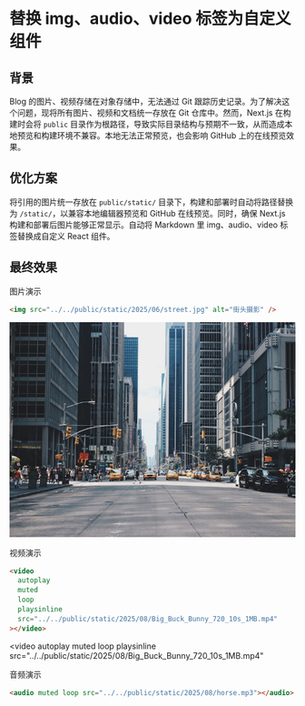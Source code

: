 # 替换 img、audio、video 标签为自定义组件

## 背景

Blog 的图片、视频存储在对象存储中，无法通过 Git 跟踪历史记录。为了解决这个问题，现将所有图片、视频和文档统一存放在 Git 仓库中。然而，Next.js 在构建时会将 `public` 目录作为根路径，导致实际目录结构与预期不一致，从而造成本地预览和构建环境不兼容。本地无法正常预览，也会影响 GitHub 上的在线预览效果。

## 优化方案

将引用的图片统一存放在 `public/static/` 目录下，构建和部署时自动将路径替换为 `/static/`，以兼容本地编辑器预览和 GitHub 在线预览。同时，确保 Next.js 构建和部署后图片能够正常显示。自动将 Markdown 里 img、audio、video 标签替换成自定义 React 组件。

## 最终效果

图片演示

```html
<img src="../../public/static/2025/06/street.jpg" alt="街头摄影" />
```

<img src="../../public/static/2025/06/street.jpg" alt="街头摄影"/>

视频演示

```html
<video
  autoplay
  muted
  loop
  playsinline
  src="../../public/static/2025/08/Big_Buck_Bunny_720_10s_1MB.mp4"
></video>
```

<video
autoplay
muted
loop
playsinline
src="../../public/static/2025/08/Big_Buck_Bunny_720_10s_1MB.mp4"

> </video>

音频演示

```html
<audio muted loop src="../../public/static/2025/08/horse.mp3"></audio>
```

<audio muted loop src="../../public/static/2025/08/horse.mp3"></audio>
